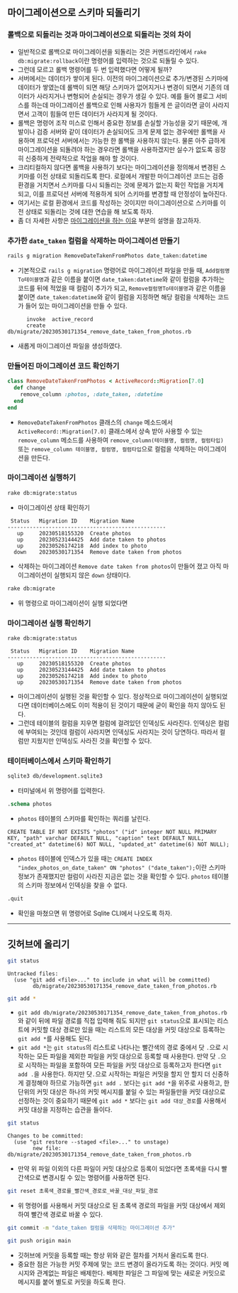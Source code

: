 ## 마이그레이션으로 스키마 되돌리기

### 롤백으로 되돌리는 것과 마이그레이션으로 되돌리는 것의 차이
- 일반적으로 롤백으로 마이그레이션을 되돌리는 것은 커멘드라인에서 `rake db:migrate:rollback`이란 명령어를 입력하는 것으로 되돌릴 수 있다.
- 그런데 모르고 롤백 명령어를 두 번 입력했다면 어떻게 될까?
- 서버에서는 데이터가 쌓이게 된다. 이전의 마이그레이션으로 추가/변경된 스키마에 데이터가 쌓였는데 롤백이 되면 해당 스키마가 없어지거나 변경이 되면서 기존의 데이터가 사라지거나 변형되어 손실되는 경우가 생길 수 있다. 예를 들어 블로그 서비스를 하는데 마이그레이션 롤백으로 인해 사용자가 힘들게 쓴 글이라면 글이 사라지면서 고객이 힘들여 만든 데이터가 사라지게 될 것이다.
- 롤백은 명령어 조작 미스로 인해서 중요한 정보를 손실할 가능성을 갖기 때문에, 개발이나 검증 서버와 같이 데이터가 손실되어도 크게 문제 없는 경우에만 롤백을 사용하며 프로덕션 서버에서는 가능한 한 롤백을 사용하지 않는다. 물론 아주 급하게 마이그레이션을 되돌려야 하는 경우라면 롤백을 사용하겠지만 실수가 없도록 굉장히 신중하게 전략적으로 작업을 해야 할 것이다.
- 크리티컬하지 않다면 롤백을 사용하기 보다는 마이그레이션을 정의해서 변경된 스키마를 이전 상태로 되돌리도록 한다. 로컬에서 개발한 마이그레이션 코드는 검증 환경을 거치면서 스키마를 다시 되돌리는 것에 문제가 없는지 확인 작업을 거치게 되고, 이를 프로덕션 서버에 적용하게 되어 스키마를 변경할 때 안정성이 높아진다.
- 여기서는 로컬 환경에서 코드를 작성하는 것이지만 마이그레이션으로 스키마를 이전 상태로 되돌리는 것에 대한 연습을 해 보도록 하자.
- 좀 더 자세한 사항은 [마이그레이션을 하는 이유](../webFramework/whyUseMigration.md) 부분의 설명을 참고하자.

### 추가한 `date_taken` 컬럼을 삭제하는 마이그레이션 만들기
```sh
rails g migration RemoveDateTakenFromPhotos date_taken:datetime
```
- 기본적으로 `rails g migration` 명령어로 마이그레이션 파일을 만들 때, `Add컬럼명To테이블명`과 같은 이름을 붙이면 `date_taken:datetime`와 같이 컬럼을 추가하는 코드를 뒤에 적었을 때 컬럼이 추가가 되고, `Remove컬럼명To테이블명`과 같은 이름을 붙이면 `date_taken:datetime`와 같이 컬럼을 지정하면 해당 컬럼을 삭제하는 코드가 들어 있는 마이그레이션을 만들 수 있다.
```
      invoke  active_record
      create    db/migrate/20230530171354_remove_date_taken_from_photos.rb
```
- 새롭게 마이그레이션 파일을 생성하였다.

### 만들어진 마이그레이션 코드 확인하기
```rb
class RemoveDateTakenFromPhotos < ActiveRecord::Migration[7.0]
  def change
    remove_column :photos, :date_taken, :datetime
  end
end
```
- `RemoveDateTakenFromPhotos` 클래스의 `change` 메소드에서 `ActiveRecord::Migration[7.0]` 클래스에서 상속 받아 사용할 수 있는 `remove_column` 메소드를 사용하여 `remove_column(테이블명, 컬럼명, 컬럼타입)` 또는 `remove_column 테이블명, 컬럼명, 컬럼타입`으로 컬럼을 삭제하는 마이그레이션을 만든다.

### 마이그레이션 실행하기
```sh
rake db:migrate:status
```
- 마이그레이션 상태 확인하기
```
 Status   Migration ID    Migration Name
--------------------------------------------------
   up     20230518155320  Create photos
   up     20230523144425  Add date taken to photos
   up     20230526174218  Add index to photo
  down    20230530171354  Remove date taken from photos
```
- 삭제하는 마이그레이션 `Remove date taken from photos`이 만들어 졌고 아직 마이그레이션이 실행되지 않은 `down` 상태이다.
```sh
rake db:migrate
```
- 위 명령으로 마이그레이션이 실행 되었다면

### 마이그레이션 실행 확인하기
```sh
rake db:migrate:status
```
```
 Status   Migration ID    Migration Name
--------------------------------------------------
   up     20230518155320  Create photos
   up     20230523144425  Add date taken to photos
   up     20230526174218  Add index to photo
   up     20230530171354  Remove date taken from photos
```
- 마이그레이션이 실행된 것을 확인할 수 있다. 정상적으로 마이그레이션이 실행되었다면 데이터베이스에도 이미 적용이 된 것이기 때문에 굳이 확인을 하지 않아도 된다.
- 그런데 테이블의 컬럼을 지우면 컬럼에 걸려있던 인덱싱도 사라진다. 인덱싱은 컬럼에 부여되는 것인데 컬럼이 사라지면 인덱싱도 사라지는 것이 당연하다. 따라서 컬럼만 지웠지만 인덱싱도 사라진 것을 확인할 수 있다.

### 테이터베이스에서 스키마 확인하기
```sh
sqlite3 db/development.sqlite3
```
- 터미널에서 위 명령어를 입력한다.

```sql
.schema photos
```
- `photos` 테이블의 스키마를 확인하는 쿼리를 날린다.

```
CREATE TABLE IF NOT EXISTS "photos" ("id" integer NOT NULL PRIMARY KEY, "path" varchar DEFAULT NULL, "caption" text DEFAULT NULL, "created_at" datetime(6) NOT NULL, "updated_at" datetime(6) NOT NULL);
```
- `photos` 테이블에 인덱스가 있을 때는 `CREATE INDEX "index_photos_on_date_taken" ON "photos" ("date_taken");`이란 스키마 정보가 존재했지만 컬럼이 사라진 지금은 없는 것을 확인할 수 있다. `photos` 테이블의 스키마 정보에서 인덱싱을 찾을 수 없다.

```sql
.quit
```
- 확인을 마쳤으면 위 명령어로 Sqlite CLI에서 나오도록 하자.

---
## 깃허브에 올리기
```sh
git status
```
```
Untracked files:
  (use "git add <file>..." to include in what will be committed)
        db/migrate/20230530171354_remove_date_taken_from_photos.rb
```
```sh
git add *
```
- `git add db/migrate/20230530171354_remove_date_taken_from_photos.rb`와 같이 뒤에 파일 경로를 직접 입력해 줘도 되지만 `git status`으로 표시되는 리스트에 커밋할 대상 경로만 있을 때는 리스트의 모든 대상을 커밋 대상으로 등록하는 `git add *`를 사용해도 된다.
- `git add *`는 `git status`의 리스트로 나타나는 빨간색의 경로 중에서 닷 `.`으로 시작하는 모든 파일을 제외한 파일을 커밋 대상으로 등록할 때 사용한다. 만약 닷 `.`으로 시작하는 파일을 포함하여 모든 파일을 커밋 대상으로 등록하고자 한다면 `git add .`을 사용한다. 하지만 닷`.`으로 시작하는 파일은 커밋을 할지 안 할지 더 신중하게 결정해야 하므로 가능하면 `git add .` 보다는 `git add *`을 위주로 사용하고, 한 단위의 커밋 대상은 하나의 커밋 메시지를 붙일 수 있는 파일들만을 커밋 대상으로 선정하는 것이 중요하기 때문에 `git add *` 보다는 `git add 대상_경로`를 사용해서 커밋 대상을 지정하는 습관을 들이다.
```sh
git status
```
```
Changes to be committed:
  (use "git restore --staged <file>..." to unstage)
        new file:   db/migrate/20230530171354_remove_date_taken_from_photos.rb
```
- 만약 위 파일 이외의 다른 파일이 커밋 대상으로 등록이 되었다면 초록색을 다시 빨간색으로 변경시킬 수 있는 명령어를 사용하면 된다.
```sh
git reset 초록색_경로를_빨간색_경로로_바꿀_대상_파일_경로
```
- 위 명령어를 사용해서 커밋 대상으로 된 초록색 경로의 파일을 커밋 대상에서 제외하여 빨간색 경로로 바꿀 수 있다.
```sh
git commit -m "date_taken 컬럼을 삭제하는 마이그레이션 추가"
```
```sh
git push origin main
```
- 깃허브에 커밋을 등록할 때는 항상 위와 같은 절차를 거처서 올리도록 한다.
- 중요한 점은 가능한 커밋 주제에 맞는 코드 변경이 올라가도록 하는 것이다. 커밋 메시지와 관계없는 파일은 배제한다. 배제한 파일은 그 파일에 맞는 새로운 커밋으로 메시지를 붙어 별도로 커밋을 하도록 한다.